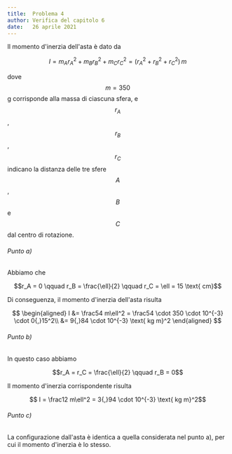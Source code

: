 ```yaml
---
title:  Problema 4
author: Verifica del capitolo 6
date:   26 aprile 2021
---
```

Il momento d'inerzia dell'asta è dato da

$$
  I = m_Ar_A^2 + m_Br_B^2 + m_Cr_C^2 = (r_A^2 + r_B^2 + r_C^2)\,m
$$

dove $$m = 350$$ g corrisponde alla massa di ciascuna sfera, e $$r_A$$, $$r_B$$, $$r_C$$ indicano la distanza delle tre sfere $$A$$, $$B$$ e $$C$$ dal centro di rotazione.

###### Punto a)

Abbiamo che

$$r_A = 0 \qquad r_B = \frac{\ell}{2} \qquad r_C = \ell = 15 \text{ cm}$$

Di conseguenza, il momento d'inerzia dell'asta risulta

$$
\begin{aligned}
  I &= \frac54 m\ell^2 = \frac54 \cdot 350 \cdot 10^{-3} \cdot 0{,}15^2\\
    &= 9{,}84 \cdot 10^{-3} \text{ kg m}^2
\end{aligned}
$$

###### Punto b)

In questo caso abbiamo

$$r_A = r_C = \frac{\ell}{2} \qquad r_B = 0$$

Il momento d'inerzia corrispondente risulta

$$ I = \frac12 m\ell^2 = 3{,}94 \cdot 10^{-3} \text{ kg m}^2$$

###### Punto c)

La configurazione dall'asta è identica a quella considerata nel punto a), per cui il momento d'inerzia è lo stesso.
